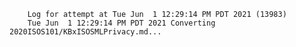         Log for attempt at Tue Jun  1 12:29:14 PM PDT 2021 (13983)
        Tue Jun  1 12:29:14 PM PDT 2021 Converting 2020ISOS101/KBxISOSMLPrivacy.md...

